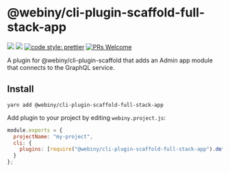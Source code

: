 # @webiny/cli-plugin-scaffold-full-stack-app

[![](https://img.shields.io/npm/dw/@webiny/cli-plugin-scaffold-full-stack-app.svg)](https://www.npmjs.com/package/@webiny/cli-plugin-scaffold-full-stack-app)
[![](https://img.shields.io/npm/v/@webiny/cli-plugin-scaffold-full-stack-app.svg)](https://www.npmjs.com/package/@webiny/cli-plugin-scaffold-full-stack-app)
[![code style: prettier](https://img.shields.io/badge/code_style-prettier-ff69b4.svg?style=flat-square)](https://github.com/prettier/prettier)
[![PRs Welcome](https://img.shields.io/badge/PRs-welcome-brightgreen.svg?style=flat-square)](http://makeapullrequest.com)

A plugin for @webiny/cli-plugin-scaffold that adds an Admin app module that connects to the GraphQL service.

## Install

```
yarn add @webiny/cli-plugin-scaffold-full-stack-app
```

Add plugin to your project by editing `webiny.project.js`:

```js
module.exports = {
  projectName: "my-project",
  cli: {
    plugins: [require("@webiny/cli-plugin-scaffold-full-stack-app").default(),]
  }
};
```
